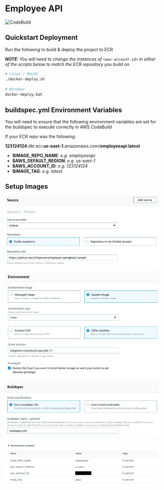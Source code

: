 # Employee API

![CodeBuild](https://codebuild.us-east-1.amazonaws.com/badges?uuid=eyJlbmNyeXB0ZWREYXRhIjoiRUVtYmY0djAwT1Ivc2s0UmtDNTNKcDZiVEJqWWJmdUNzSG9EVXcvVWNnUGpjTDc2NFNyMkY5Q3hRVHFtdC95M2dReUR1b2hpdlhNckVOS1JxUWJMQXZnPSIsIml2UGFyYW1ldGVyU3BlYyI6IkJoQ2NuY0Npb1Exd3NxcjIiLCJtYXRlcmlhbFNldFNlcmlhbCI6MX0%3D&branch=master)

## Quickstart Deployment

Run the following to build & deploy the project to ECR

***NOTE:** You will need to change the instances of `<aws-account-id>` in either of the scripts below to match the ECR repository you build on.*

```bash
# Linux / MacOS
./docker-deploy.sh

# Windows
docker-deploy.bat
```

## buildspec.yml Environment Variables

You will need to ensure that the following environment variables are set for the buildspec to execute correctly in AWS CodeBuild

If your ECR repo was the following:

**123124124**.dkr.ecr.**us-east-1**.amazonaws.com/**employeeapi**:**latest**

* **$IMAGE_REPO_NAME**: *e.g. employeeapi*
* **$AWS_DEFAULT_REGION**: *e.g. us-east-1*
* **$AWS_ACCOUNT_ID**: *e.g. 123124124*
* **$IMAGE_TAG**: *e.g. latest*

## Setup Images

![CodeBuild Setup 0](img/codebuild-setup-00.png)

![CodeBuild Setup 1](img/codebuild-setup-01.png)

![CodeBuild Setup 2](img/codebuild-setup-02.png)

![CodeBuild Setup 3](img/codebuild-setup-03.png)
